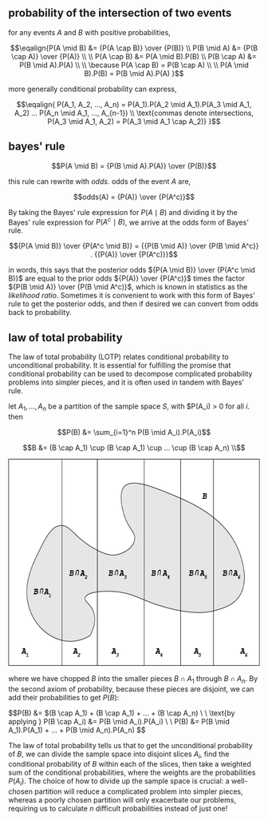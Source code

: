 ## probability of the intersection of two events

for any events $A$ and $B$ with positive probabilities,

$$\eqalign{P(A \mid B) &= {P(A \cap B)} \over {P(B)} \\
           P(B \mid A) &= {P(B \cap A)} \over {P(A)} \\
\\
           P(A \cap B) &= P(A \mid B).P(B) \\
           P(B \cap A) &= P(B \mid A).P(A) \\
\\
           \because P(A \cap B) = P(B \cap A) \\
\\
           P(A \mid B).P(B) = P(B \mid A).P(A)
}$$

more generally conditional probability can express, 

$$\eqalign{
P(A_1, A_2, ..., A_n) = P(A_1).P(A_2 \mid A_1).P(A_3 \mid A_1, A_2) ... P(A_n \mid A_1, ..., A_{n-1}) \\
\text{commas denote intersections, P(A_3 \mid A_1, A_2) = P(A_3 \mid A_1 \cap A_2)}
}$$

## bayes' rule

$$P(A \mid B) = {P(B \mid A).P(A)} \over {P(B)}$$

this rule can rewrite with _odds_. odds of the event $A$ are,

$$odds(A) = {P(A)} \over {P(A^c)}$$

By taking the Bayes' rule expression for $P(A \mid B)$ and dividing it by the Bayes' rule
expression for $P(A^c \mid B)$, we arrive at the odds form of Bayes' rule.

$${P(A \mid B)} \over {P(A^c \mid B)} = {{P(B \mid A)} \over {P(B \mid A^c}} . {{P(A)} \over {P(A^c)}}$$

in words, this says that the posterior odds ${P(A \mid B)} \over {P(A^c \mid B)}$ are equal to the prior
odds ${P(A)} \over {P(A^c)}$ times the factor ${P(B \mid A)} \over {P(B \mid A^c)}$, which is known in 
statistics as the _likelihood ratio_. Sometimes it is convenient to work with this form of Bayes' rule to 
get the posterior odds, and then if desired we can convert from odds back to probability.

## law of total probability

The law of total probability (LOTP) relates conditional probability to unconditional probability. It is 
essential for fulfilling the promise that conditional probability can be used to decompose complicated 
probability problems into simpler pieces, and it is often used in tandem with Bayes' rule.

let $A_1, ..., A_n$ be a partition of the sample space $S$, with $P(A_i) > 0 for all $i$. then

$$P(B) &= \sum_{i=1}^n P(B \mid A_i).P(A_i)$$

$$B &= (B \cap A_1) \cup (B \cap A_1) \cup ... \cup (B \cap A_n) \\$$

<img height="414" src="../../../images/Asset%2014.png" width="634" alt="partitioning event B"/>

where we have chopped $B$ into the smaller pieces $B \cap A_1$ through $B \cap A_n$. By the second axiom of
probability, because these pieces are disjoint, we can add their probabilities to get $P(B)$:

$$P(B) &= $(B \cap A_1) + (B \cap A_1) + ... + (B \cap A_n) \\
\\
\text{by applying }  P(B \cap A_i) &= P(B \mid A_i).P(A_i) \\
\\
P(B) &= P(B \mid A_1).P(A_1) + ... + P(B \mid A_n).P(A_n)
$$

The law of total probability tells us that to get the unconditional probability of $B$, we can divide the sample 
space into disjoint slices $A_i$, find the conditional probability of $B$ within each of the slices, then take a 
weighted sum of the conditional probabilities, where the weights are the probabilities $P(A_i)$. The choice of 
how to divide up the sample space is crucial: a well-chosen partition will reduce a complicated problem into 
simpler pieces, whereas a poorly chosen partition will only exacerbate our problems, requiring us to calculate $n$
difficult probabilities instead of just one!